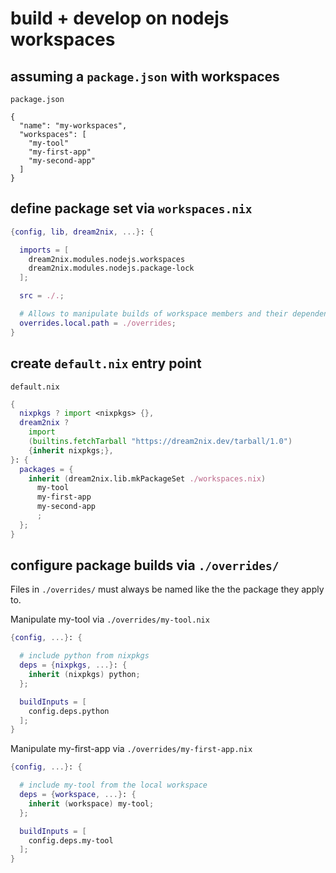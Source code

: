 # build + develop on nodejs workspaces
## assuming a `package.json` with workspaces
`package.json`
```
{
  "name": "my-workspaces",
  "workspaces": [
    "my-tool"
    "my-first-app"
    "my-second-app"
  ]
}
```

## define package set via `workspaces.nix`
```nix
{config, lib, dream2nix, ...}: {

  imports = [
    dream2nix.modules.nodejs.workspaces
    dream2nix.modules.nodejs.package-lock
  ];

  src = ./.;

  # Allows to manipulate builds of workspace members and their dependencies
  overrides.local.path = ./overrides;
}
```

## create `default.nix` entry point
`default.nix`
```nix
{
  nixpkgs ? import <nixpkgs> {},
  dream2nix ?
    import
    (builtins.fetchTarball "https://dream2nix.dev/tarball/1.0")
    {inherit nixpkgs;},
}: {
  packages = {
    inherit (dream2nix.lib.mkPackageSet ./workspaces.nix)
      my-tool
      my-first-app
      my-second-app
      ;
  };
}
```

## configure package builds via `./overrides/`
Files in `./overrides/` must always be named like the the package they apply to.

Manipulate my-tool via `./overrides/my-tool.nix`
```nix
{config, ...}: {

  # include python from nixpkgs
  deps = {nixpkgs, ...}: {
    inherit (nixpkgs) python;
  };

  buildInputs = [
    config.deps.python
  ];
}
```

Manipulate my-first-app via `./overrides/my-first-app.nix`
```nix
{config, ...}: {

  # include my-tool from the local workspace
  deps = {workspace, ...}: {
    inherit (workspace) my-tool;
  };

  buildInputs = [
    config.deps.my-tool
  ];
}
```
